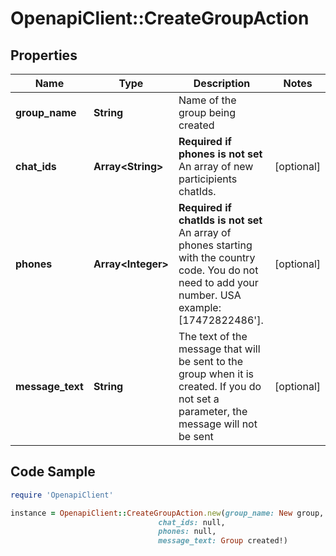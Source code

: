 # OpenapiClient::CreateGroupAction

## Properties

Name | Type | Description | Notes
------------ | ------------- | ------------- | -------------
**group_name** | **String** | Name of the group being created | 
**chat_ids** | **Array&lt;String&gt;** | **Required if phones is not set**  An array of new participients chatIds.  | [optional] 
**phones** | **Array&lt;Integer&gt;** | **Required if chatIds is not set**  An array of phones starting with the country code. You do not need to add your number.   USA example: [17472822486&#39;]. | [optional] 
**message_text** | **String** | The text of the message that will be sent to the group when it is created. If you do not set a parameter, the message will not be sent | [optional] 

## Code Sample

```ruby
require 'OpenapiClient'

instance = OpenapiClient::CreateGroupAction.new(group_name: New group,
                                 chat_ids: null,
                                 phones: null,
                                 message_text: Group created!)
```


